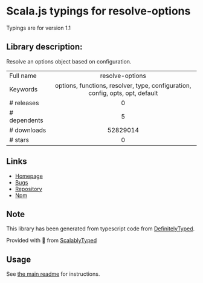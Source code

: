 
# Scala.js typings for resolve-options

Typings are for version 1.1

## Library description:
Resolve an options object based on configuration.

|                    |                 |
| ------------------ | :-------------: |
| Full name          | resolve-options |
| Keywords           | options, functions, resolver, type, configuration, config, opts, opt, default |
| # releases         | 0 |
| # dependents       | 5 |
| # downloads        | 52829014 |
| # stars            | 0 |

## Links
- [Homepage](https://github.com/gulpjs/resolve-options#readme)
- [Bugs](https://github.com/gulpjs/resolve-options/issues)
- [Repository](https://github.com/gulpjs/resolve-options)
- [Npm](https://www.npmjs.com/package/resolve-options)
    


## Note
This library has been generated from typescript code from [DefinitelyTyped](https://definitelytyped.org).

Provided with :purple_heart: from [ScalablyTyped](https://github.com/oyvindberg/ScalablyTyped)

## Usage
See [the main readme](../../readme.md) for instructions.


